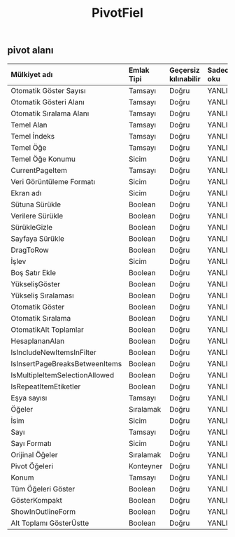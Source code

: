 ﻿---
title: PivotFiel
second_title: Aspose.Cells Cloud Documen
type: docs
url: /tr/specification/model/pivotfield/
description: "Aspose.Cells Bulut modeli spesifikasyonu: PivotField. Açma, oluşturma, düzenleme, bölme, birleştirme, karşılaştırma ve dönüştürme gibi özelliklerle Excel ve diğer elektronik tablo belgelerini zahmetsizce yönetin"
weight: 50
---
## **pivot alanı**

 

| Mülkiyet adı| Emlak Tipi| Geçersiz kılınabilir| Sadece oku| Varsayılan değer| Tanım|
|:- |:- |:- |:- |:- |:- |
| Otomatik Göster Sayısı| Tamsayı| Doğru| YANLIŞ|||
| Otomatik Gösteri Alanı| Tamsayı| Doğru| YANLIŞ|||
| Otomatik Sıralama Alanı| Tamsayı| Doğru| YANLIŞ|||
| Temel Alan| Tamsayı| Doğru| YANLIŞ|||
| Temel İndeks| Tamsayı| Doğru| YANLIŞ|||
| Temel Öğe| Tamsayı| Doğru| YANLIŞ|||
| Temel Öğe Konumu| Sicim| Doğru| YANLIŞ|||
| CurrentPageItem| Tamsayı| Doğru| YANLIŞ|||
| Veri Görüntüleme Formatı| Sicim| Doğru| YANLIŞ|||
| Ekran adı| Sicim| Doğru| YANLIŞ|||
| Sütuna Sürükle| Boolean| Doğru| YANLIŞ|||
| Verilere Sürükle| Boolean| Doğru| YANLIŞ|||
|SürükleGizle| Boolean| Doğru| YANLIŞ|||
| Sayfaya Sürükle| Boolean| Doğru| YANLIŞ|||
| DragToRow| Boolean| Doğru| YANLIŞ|||
| İşlev| Sicim| Doğru| YANLIŞ|||
| Boş Satır Ekle| Boolean| Doğru| YANLIŞ|||
| YükselişGöster| Boolean| Doğru| YANLIŞ|||
| Yükseliş Sıralaması| Boolean| Doğru| YANLIŞ|||
| Otomatik Göster| Boolean| Doğru| YANLIŞ|||
| Otomatik Sıralama| Boolean| Doğru| YANLIŞ|||
| OtomatikAlt Toplamlar| Boolean| Doğru| YANLIŞ|||
| HesaplananAlan| Boolean| Doğru| YANLIŞ|||
| IsIncludeNewItemsInFilter| Boolean| Doğru| YANLIŞ|||
| IsInsertPageBreaksBetweenItems| Boolean| Doğru| YANLIŞ|||
| IsMultipleItemSelectionAllowed| Boolean| Doğru| YANLIŞ|||
| IsRepeatItemEtiketler| Boolean| Doğru| YANLIŞ|||
| Eşya sayısı| Tamsayı| Doğru| YANLIŞ|||
| Öğeler|Sıralamak<String> | Doğru| YANLIŞ|||
| İsim| Sicim| Doğru| YANLIŞ|||
| Sayı| Tamsayı| Doğru| YANLIŞ|||
| Sayı Formatı| Sicim| Doğru| YANLIŞ|||
| Orijinal Öğeler|Sıralamak<String> | Doğru| YANLIŞ|||
| Pivot Öğeleri| Konteyner| Doğru| YANLIŞ|||
|Konum| Tamsayı| Doğru| YANLIŞ|||
| Tüm Öğeleri Göster| Boolean| Doğru| YANLIŞ|||
| GösterKompakt| Boolean| Doğru| YANLIŞ|||
| ShowInOutlineForm| Boolean| Doğru| YANLIŞ|||
| Alt Toplamı GösterÜstte| Boolean| Doğru| YANLIŞ|||

